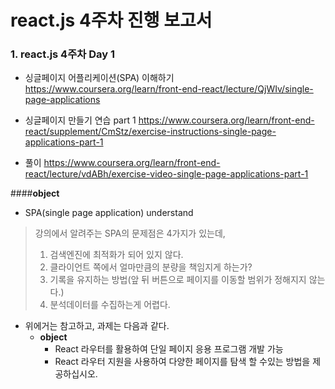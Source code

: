 # react.js 4주차 진행 보고서

### 1. react.js 4주차 Day 1
- 싱글페이지 어플리케이션(SPA) 이해하기
https://www.coursera.org/learn/front-end-react/lecture/QjWIv/single-page-applications

- 싱글페이지 만들기 연습 part 1
https://www.coursera.org/learn/front-end-react/supplement/CmStz/exercise-instructions-single-page-applications-part-1

- 풀이
https://www.coursera.org/learn/front-end-react/lecture/vdABh/exercise-video-single-page-applications-part-1

####**object**
- SPA(single page application) understand

> 강의에서 알려주는 SPA의 문제점은 4가지가 있는데,
> 1. 검색엔진에 최적화가 되어 있지 않다.
> 2. 클라이언트 쪽에서 얼마만큼의 분량을 책임지게 하는가?
> 3. 기록을 유지하는 방법(앞 뒤 버튼으로 페이지를 이동할 범위가 정해지지 않는다.)
> 4. 분석데이터를 수집하는게 어렵다.

- 위에거는 참고하고, 과제는 다음과 같다.
    - **object**
        - React 라우터를 활용하여 단일 페이지 응용 프로그램 개발 가능
        - React 라우터 지원을 사용하여 다양한 페이지를 탐색 할 수있는 방법을 제공하십시오.